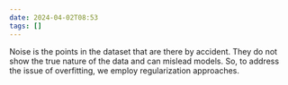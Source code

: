 ```yaml
---
date: 2024-04-02T08:53
tags: []
---
```

Noise is the points in the dataset that are there by accident. They do not show the true nature of the data and can mislead models. So, to address the issue of overfitting, we employ regularization approaches. 